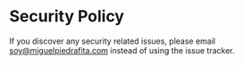 # Security Policy

If you discover any security related issues, please email soy@miguelpiedrafita.com instead of using the issue tracker.
